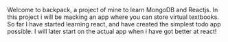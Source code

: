 Welcome to backpack, a project of mine to learn MongoDB and Reactjs.
In this project i will be macking an app where you can store virtual textbooks.
So far I have started learning react, and have created the simplest todo app possible. I will later start on the actual app when i have got better at react!